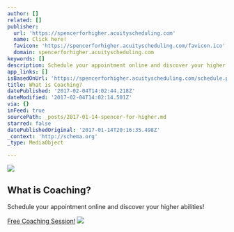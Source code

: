 ```yaml
---
author: []
related: []
publisher:
  url: 'https://spencerforhigher.acuityscheduling.com'
  name: Click here!
  favicon: 'https://spencerforhigher.acuityscheduling.com/favicon.ico'
  domain: spencerforhigher.acuityscheduling.com
keywords: []
description: Schedule your appointment online and discover your higher abilities!
app_links: []
isBasedOnUrl: 'https://spencerforhigher.acuityscheduling.com/schedule.php'
title: What is Coaching?
datePublished: '2017-02-04T14:02:44.218Z'
dateModified: '2017-02-04T14:02:14.501Z'
via: {}
inFeed: true
sourcePath: _posts/2017-01-14-spencer-for-higher.md
starred: false
datePublishedOriginal: '2017-01-14T20:16:35.498Z'
_context: 'http://schema.org'
_type: MediaObject

---
```

<article style=""><img src="https://s3-us-west-2.amazonaws.com/the-grid-img/p/896e425b9e532e9192684b42e31920fe306ff49e.png" /><h1>What is Coaching?</h1><p>Schedule your appointment online and discover your higher abilities!</p></article>

[Free Coaching Session!][0]
![](https://the-grid-user-content.s3-us-west-2.amazonaws.com/89b80220-9a92-40a6-b486-bff1f9507db6.jpg)

[0]: https://spencerforhigher.acuityscheduling.com/schedule.php